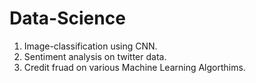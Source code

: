 # Data-Science
1. Image-classification using CNN.<br/>
2. Sentiment analysis on twitter data.</br>
3. Credit fruad on various Machine Learning Algorthims.
